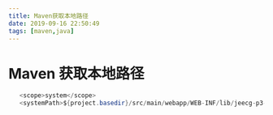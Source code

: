 ```yaml
---
title: Maven获取本地路径
date: 2019-09-16 22:50:49
tags: [maven,java]
---
```


# Maven 获取本地路径

```java
   <scope>system</scope>        
   <systemPath>${project.basedir}/src/main/webapp/WEB-INF/lib/jeecg-p3-biz-chat-1.0.5.jar</systemPath>
```

